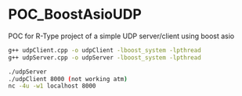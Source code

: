 # POC_BoostAsioUDP
POC for R-Type project of a simple UDP server/client using boost asio

```bash
g++ udpClient.cpp -o udpClient -lboost_system -lpthread
g++ udpServer.cpp -o udpServer -lboost_system -lpthread

./udpServer
./udpClient 8000 (not working atm)
nc -4u -w1 localhost 8000
```
